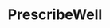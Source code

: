 ---
title: "PrescribeWell"
image: "/img/solutions/fluent/PrescribeWell.jpg"
type: "medigy-clients"
weight: 5
---